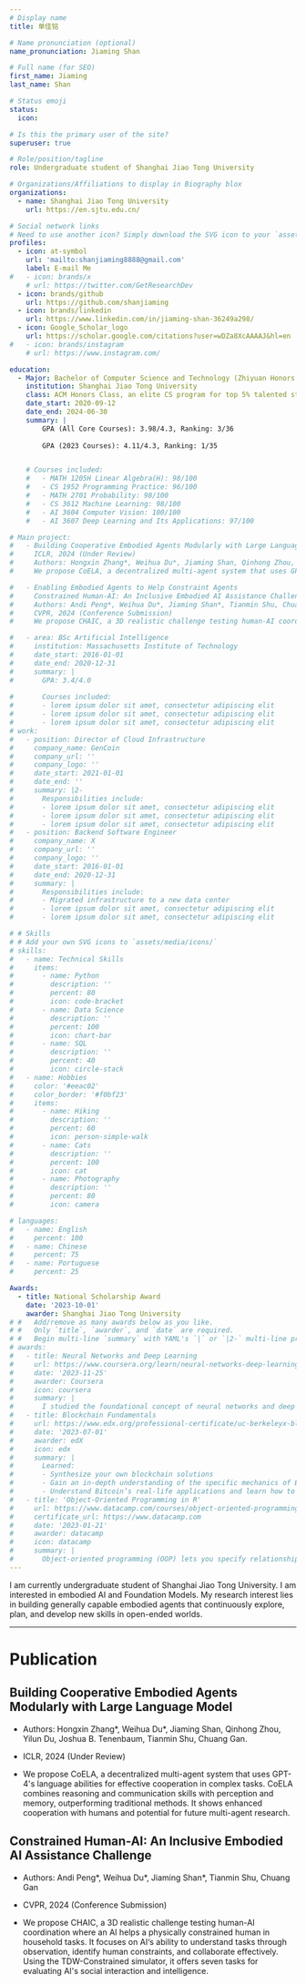 ```yaml
---
# Display name
title: 单佳铭

# Name pronunciation (optional)
name_pronunciation: Jiaming Shan

# Full name (for SEO)
first_name: Jiaming
last_name: Shan

# Status emoji
status:
  icon: 

# Is this the primary user of the site?
superuser: true

# Role/position/tagline
role: Undergraduate student of Shanghai Jiao Tong University

# Organizations/Affiliations to display in Biography blox
organizations:
  - name: Shanghai Jiao Tong University
    url: https://en.sjtu.edu.cn/

# Social network links
# Need to use another icon? Simply download the SVG icon to your `assets/media/icons/` folder.
profiles:
  - icon: at-symbol
    url: 'mailto:shanjiaming8888@gmail.com'
    label: E-mail Me
#   - icon: brands/x
    # url: https://twitter.com/GetResearchDev
  - icon: brands/github
    url: https://github.com/shanjiaming
  - icon: brands/linkedin
    url: https://www.linkedin.com/in/jiaming-shan-36249a298/
  - icon: Google_Scholar_logo
    url: https://scholar.google.com/citations?user=wDZa8XcAAAAJ&hl=en
#   - icon: brands/instagram
    # url: https://www.instagram.com/

education:
  - Major: Bachelor of Computer Science and Technology (Zhiyuan Honors Program)
    institution: Shanghai Jiao Tong University 
    class: ACM Honors Class, an elite CS program for top 5% talented students
    date_start: 2020-09-12
    date_end: 2024-06-30
    summary: |
        GPA (All Core Courses): 3.98/4.3, Ranking: 3/36
        
        GPA (2023 Courses): 4.11/4.3, Ranking: 1/35


    # Courses included:
    #   - MATH 1205H Linear Algebra(H): 98/100
    #   - CS 1952 Programming Practice: 96/100
    #   - MATH 2701 Probability: 98/100
    #   - CS 3612 Machine Learning: 98/100
    #   - AI 3604 Computer Vision: 100/100
    #   - AI 3607 Deep Learning and Its Applications: 97/100

# Main project:
#   - Building Cooperative Embodied Agents Modularly with Large Language Model
#     ICLR, 2024 (Under Review)
#     Authors: Hongxin Zhang*, Weihua Du*, Jiaming Shan, Qinhong Zhou, Yilun Du, Joshua B. Tenenbaum, Tianmin Shu, Chuang Gan.
#     We propose CoELA, a decentralized multi-agent system that uses GPT-4's language abilities for effective cooperation in complex tasks. CoELA combines reasoning and communication skills with perception and memory, outperforming traditional methods. It shows enhanced cooperation with humans and potential for future multi-agent research.

#   - Enabling Embodied Agents to Help Constraint Agents
#     Constrained Human-AI: An Inclusive Embodied AI Assistance Challenge
#     Authors: Andi Peng*, Weihua Du*, Jiaming Shan*, Tianmin Shu, Chuang Gan
#     CVPR, 2024 (Conference Submission)
#     We propose CHAIC, a 3D realistic challenge testing human-AI coordination where an AI helps a physically constrained human in household tasks. It focuses on AI‘s ability to understand tasks through observation, identify human constraints, and collaborate effectively. Using the TDW-Constrained simulator, it offers seven tasks for evaluating AI's social interaction and intelligence.

#   - area: BSc Artificial Intelligence
#     institution: Massachusetts Institute of Technology
#     date_start: 2016-01-01
#     date_end: 2020-12-31
#     summary: |
#       GPA: 3.4/4.0
      
#       Courses included:
#       - lorem ipsum dolor sit amet, consectetur adipiscing elit
#       - lorem ipsum dolor sit amet, consectetur adipiscing elit
#       - lorem ipsum dolor sit amet, consectetur adipiscing elit
# work:
#   - position: Director of Cloud Infrastructure
#     company_name: GenCoin
#     company_url: ''
#     company_logo: ''
#     date_start: 2021-01-01
#     date_end: ''
#     summary: |2-
#       Responsibilities include:
#       - lorem ipsum dolor sit amet, consectetur adipiscing elit
#       - lorem ipsum dolor sit amet, consectetur adipiscing elit
#       - lorem ipsum dolor sit amet, consectetur adipiscing elit
#   - position: Backend Software Engineer
#     company_name: X
#     company_url: ''
#     company_logo: ''
#     date_start: 2016-01-01
#     date_end: 2020-12-31
#     summary: |
#       Responsibilities include:
#       - Migrated infrastructure to a new data center
#       - lorem ipsum dolor sit amet, consectetur adipiscing elit
#       - lorem ipsum dolor sit amet, consectetur adipiscing elit

# # Skills
# # Add your own SVG icons to `assets/media/icons/`
# skills:
#   - name: Technical Skills
#     items:
#       - name: Python
#         description: ''
#         percent: 80
#         icon: code-bracket
#       - name: Data Science
#         description: ''
#         percent: 100
#         icon: chart-bar
#       - name: SQL
#         description: ''
#         percent: 40
#         icon: circle-stack
#   - name: Hobbies
#     color: '#eeac02'
#     color_border: '#f0bf23'
#     items:
#       - name: Hiking
#         description: ''
#         percent: 60
#         icon: person-simple-walk
#       - name: Cats
#         description: ''
#         percent: 100
#         icon: cat
#       - name: Photography
#         description: ''
#         percent: 80
#         icon: camera

# languages:
#   - name: English
#     percent: 100
#   - name: Chinese
#     percent: 75
#   - name: Portuguese
#     percent: 25

Awards:
  - title: National Scholarship Award
    date: '2023-10-01'
    awarder: Shanghai Jiao Tong University
# #   Add/remove as many awards below as you like.
# #   Only `title`, `awarder`, and `date` are required.
# #   Begin multi-line `summary` with YAML's `|` or `|2-` multi-line prefix and indent 2 spaces below.
# awards:
#   - title: Neural Networks and Deep Learning
#     url: https://www.coursera.org/learn/neural-networks-deep-learning
#     date: '2023-11-25'
#     awarder: Coursera
#     icon: coursera
#     summary: |
#       I studied the foundational concept of neural networks and deep learning. By the end, I was familiar with the significant technological trends driving the rise of deep learning; build, train, and apply fully connected deep neural networks; implement efficient (vectorized) neural networks; identify key parameters in a neural network’s architecture; and apply deep learning to your own applications.
#   - title: Blockchain Fundamentals
#     url: https://www.edx.org/professional-certificate/uc-berkeleyx-blockchain-fundamentals
#     date: '2023-07-01'
#     awarder: edX
#     icon: edx
#     summary: |
#       Learned:
#       - Synthesize your own blockchain solutions
#       - Gain an in-depth understanding of the specific mechanics of Bitcoin
#       - Understand Bitcoin’s real-life applications and learn how to attack and destroy Bitcoin, Ethereum, smart contracts and Dapps, and alternatives to Bitcoin’s Proof-of-Work consensus algorithm
#   - title: 'Object-Oriented Programming in R'
#     url: https://www.datacamp.com/courses/object-oriented-programming-with-s3-and-r6-in-r
#     certificate_url: https://www.datacamp.com
#     date: '2023-01-21'
#     awarder: datacamp
#     icon: datacamp
#     summary: |
#       Object-oriented programming (OOP) lets you specify relationships between functions and the objects that they can act on, helping you manage complexity in your code. This is an intermediate level course, providing an introduction to OOP, using the S3 and R6 systems. S3 is a great day-to-day R programming tool that simplifies some of the functions that you write. R6 is especially useful for industry-specific analyses, working with web APIs, and building GUIs.
---
```


I am currently undergraduate student of Shanghai Jiao Tong University. I am interested in embodied AI and Foundation Models. My research interest lies in building generally capable embodied agents that continuously explore, plan, and
develop new skills in open-ended worlds.

---

# Publication

   ## Building Cooperative Embodied Agents Modularly with Large Language Model

  - Authors: Hongxin Zhang*, Weihua Du*, Jiaming Shan, Qinhong Zhou, Yilun Du, Joshua B. Tenenbaum, Tianmin Shu, Chuang Gan.

  - ICLR, 2024 (Under Review)
   
  - We propose CoELA, a decentralized multi-agent system that uses GPT-4's language abilities for effective cooperation in complex tasks. CoELA combines reasoning and communication skills with perception and memory, outperforming traditional methods. It shows enhanced cooperation with humans and potential for future multi-agent research.

   ## Constrained Human-AI: An Inclusive Embodied AI Assistance Challenge
     
  - Authors: Andi Peng*, Weihua Du*, Jiaming Shan*, Tianmin Shu, Chuang Gan
   
  - CVPR, 2024 (Conference Submission)
   
  - We propose CHAIC, a 3D realistic challenge testing human-AI coordination where an AI helps a physically constrained human in household tasks. It focuses on AI‘s ability to understand tasks through observation, identify human constraints, and collaborate effectively. Using the TDW-Constrained simulator, it offers seven tasks for evaluating AI's social interaction and intelligence.
